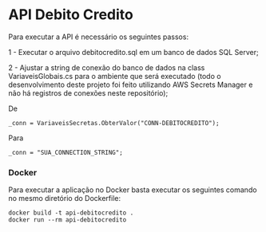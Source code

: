 # API Debito Credito

Para executar a API é necessário os seguintes passos:

1 - Executar o arquivo debitocredito.sql em um banco de dados SQL Server;

2 - Ajustar a string de conexão do banco de dados na class VariaveisGlobais.cs para o ambiente que será executado (todo o desenvolvimento deste projeto foi feito utilizando AWS Secrets Manager e não há registros de conexões neste repositório);

De

	_conn = VariaveisSecretas.ObterValor("CONN-DEBITOCREDITO");
    
Para

	_conn = "SUA_CONNECTION_STRING";


### Docker
Para executar a aplicação no Docker basta executar os seguintes comando no mesmo diretório do Dockerfile:

	docker build -t api-debitocredito .
	docker run --rm api-debitocredito
